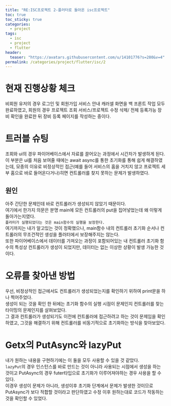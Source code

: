 ```yaml
---
title: "RE:ISC프로젝트 2-플러터로 돌아온 isc프로젝트"
toc: true
toc_sticky: true
categories:
  - project
tags:
  - isc
  - project
  - flutter
header:
  teaser: "https://avatars.githubusercontent.com/u/14101776?s=280&v=4"
permalink: /categories/project/flutter/isc/2
---
```

# 현재 진행상황 체크
비회원 유저의 경우 로그인 및 회원가입 서비스 안내 캐러셀 화면을 백 프론트 작업 모두 완료하였고, 회원의 경우 프로젝트 조회 서비스/프로젝트 수정 삭제/ 전체 등록가능 장비 확인을 완료한 뒤 장비 등록 페이지를 작성하는 중이다.
# 트러블 슈팅
조회와 ui의 경우 파이어베이스에서 자료를 끌어오는 과정에서 시간차가 발생하게 된다.<br>이 부분은 ui를 처음 보여줄 때에는 await async를 통한 초기화를 통해 쉽게 해결하였는데, 모종의 이유로 비정상적인 접근(예를 들어 서비스의 홈을 거치지 않고 프로젝트 세부 홈으로 바로 들어온다거나)히면 컨트롤러를 찾지 못하는 문제가 발생하였다.
## 원인
아주 간단한 문제인데 바로 컨트롤러가 생성되지 않았기 때문이다.<br>
여기에서 한가지 의문은 분명 main에 모든 컨트롤러의 put을 집어넣었는데 왜 이렇게 돌아가는지였다.<br>
`플러터가 실행되었다는 것은 main함수의 실행을 보장한다.`<br>
여기까지는 내가 알고있는 것이 정확했으나, main함수 내의 컨트롤러 초기화 순서나 컨트롤러의 무조건적인 생성을 플러터에서 보장해주지는 않는다.<br>또한 파이어베이스에서 데이터를 가져오는 과정이 포함되어있는 내 컨트롤러 초기화 함수의 특성상 컨트롤러가 생성이 되었지만, 데이터는 없는 이상한 상황이 발생 가능한 것이다.
# 오류를 찾아낸 방법
우선, 비정상적인 접근에서도 컨트롤러가 생성되었는지를 확인하기 위하여 print문을 하나 찍어주었다.<br>생성이 되는 것을 확인 한 뒤에는 초기화 함수의 실행 시점이 문제인지 컨트롤러를 찾는 타이밍의 문제인지를 살펴보았다.<br>
그 결과 컨트롤러가 생성되기도 이전에 컨트롤러에 접근하려고 하는 것이 문제임을 확인하였고, 그것을 해결하기 위해 컨트롤러를 비동기적으로 초기화하는 방식을 찾아보았다.
# Getx의 PutAsync와 lazyPut
내가 원하는 내용을 구현하기에는 이 둘을 모두 사용할 수 있을 것 같았다.<br>
`lazyPut`의 경우 인스턴스를 바로 만드는 것이 아니라 사용되는 시점에서 생성을 하는 것이고 PutAsync의 경우 futer타입으로 초기화가 이루어져야하는 경우 사용을 할 수 있다.<br>
이경우 생성이 문제가 아니라, 생성이후 초기화 단계에서 문제가 발생한 것이므로 PutAsync가 보다 적합할 것이라고 판단하였고 수정 이후 원하는대로 코드가 작동하는 것을 확인할 수 있었다.